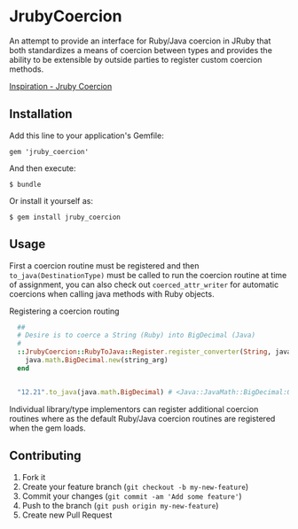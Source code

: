 # JrubyCoercion
An attempt to provide an interface for Ruby/Java coercion in JRuby that both standardizes a means of coercion between
types and provides the ability to be extensible by outside parties to register custom coercion methods.

[Inspiration - Jruby Coercion](https://www.engineyard.com/blog/2009/5-things-to-look-for-in-jruby-1-4/)

## Installation

Add this line to your application's Gemfile:

    gem 'jruby_coercion'

And then execute:

    $ bundle

Or install it yourself as:

    $ gem install jruby_coercion

## Usage
First a coercion routine must be registered and then `to_java(DestinationType)` must be called to run the coercion 
routine at time of assignment, you can also check out `coerced_attr_writer` for automatic coercions when calling
java methods with Ruby objects.

Registering a coercion routing
```ruby
  ##
  # Desire is to coerce a String (Ruby) into BigDecimal (Java)
  #
  ::JrubyCoercion::RubyToJava::Register.register_converter(String, java.math.BigDecimal) do |string_arg|
    java.math.BigDecimal.new(string_arg)
  end


  "12.21".to_java(java.math.BigDecimal) # <Java::JavaMath::BigDecimal:0xe273376>
```

Individual library/type implementors can register additional coercion routines where as the default Ruby/Java
coercion routines are registered when the gem loads.

## Contributing

1. Fork it
2. Create your feature branch (`git checkout -b my-new-feature`)
3. Commit your changes (`git commit -am 'Add some feature'`)
4. Push to the branch (`git push origin my-new-feature`)
5. Create new Pull Request
